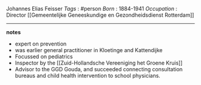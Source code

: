 Johannes Elias Feisser
*Tags* : #person 
*Born* : 1884-1941
*Occupation* : Director [[Gemeentelijke Geneeskundige en Gezondheidsdienst Rotterdam]]

---
**notes**

- expert on prevention
- was earlier general practitioner in Kloetinge and Kattendijke
- Focussed on pediatrics
- Inspector by the [[Zuid-Hollandsche Vereeniging het Groene Kruis]]
- Advisor to the GGD Gouda, and succeeded connecting consultation bureaus and child health intervention to school physicians.

